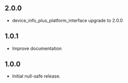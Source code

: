 ## 2.0.0

- device_info_plus_platform_interface upgrade to 2.0.0

## 1.0.1

- Improve documentation

## 1.0.0

- Initial null-safe release.
